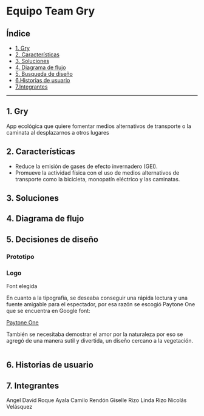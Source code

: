# Equipo Team Gry

## Índice

* [1. Gry](#1-Gry)
* [2. Características](#2-Características)
* [3. Soluciones](#3-Soluciones)
* [4. Diagrama de flujo](#4-Diagrama-de-flujo)
* [5. Busqueda de diseño](#5-Busqueda-de-diseño)
* [6.Historias de usuario](#6-Historias-de-usuario)
* [7.Integrantes](#7-Integrantes)




***

## 1. Gry
App ecológica que quiere fomentar medios alternativos de transporte o la caminata al desplazarnos a otros lugares


## 2. Características 

- Reduce la emisión de gases de efecto invernadero (GEI).
- Promueve la actividad física con el uso de medios alternativos de transporte como la bicicleta, monopatín eléctrico y las caminatas.


## 3. Soluciones

## 4. Diagrama de flujo

## 5. Decisiones de diseño

### Prototipo

### Logo


Font elegida

En cuanto a la tipografía, se deseaba conseguir una rápida lectura y una fuente amigable para el espectador, por esa razón se escogió Paytone One que se encuentra en Google font:

[Paytone One](https://fonts.google.com/specimen/Paytone+One)

También se necesitaba demostrar el amor por la naturaleza por eso se agregó de una manera sutil y divertida, un diseño cercano a la vegetación.

<img src="">
  

## 6. Historias de usuario

## 7. Integrantes
Angel David Roque Ayala
Camilo Rendón
Giselle Rizo
Linda Rizo
Nicolás Velásquez

